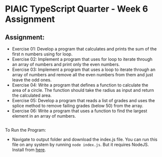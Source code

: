 <link rel="stylesheet" href="../readme-style.css">

# PIAIC TypeScript Quarter - Week 6 Assignment

## Assignment:

- Exercise 01: Develop a program that calculates and prints the sum of the first n numbers using for loop.
- Exercise 02: Implement a program that uses for loop to iterate through an array of numbers and print only the even numbers.
- Exercise 03: Implement a program that uses a loop to iterate through an array of numbers and remove all the even numbers from them and just leave the odd ones.
- Exercise 04: Write a program that defines a function to calculate the area of a circle. The function should take the radius as input and return the calculated area.
- Exercise 05: Develop a program that reads a list of grades and uses the splice method to remove failing grades (below 50) from the array.
- Exercise 06: Write a program that uses a function to find the largest element in an array of numbers.

##

To Run the Program:

- Navigate to output folder and download the index.js file. You can run this file on any system by running
  `node index.js`. But it requires NodeJS. Install from [here](https://nodejs.org/en).
